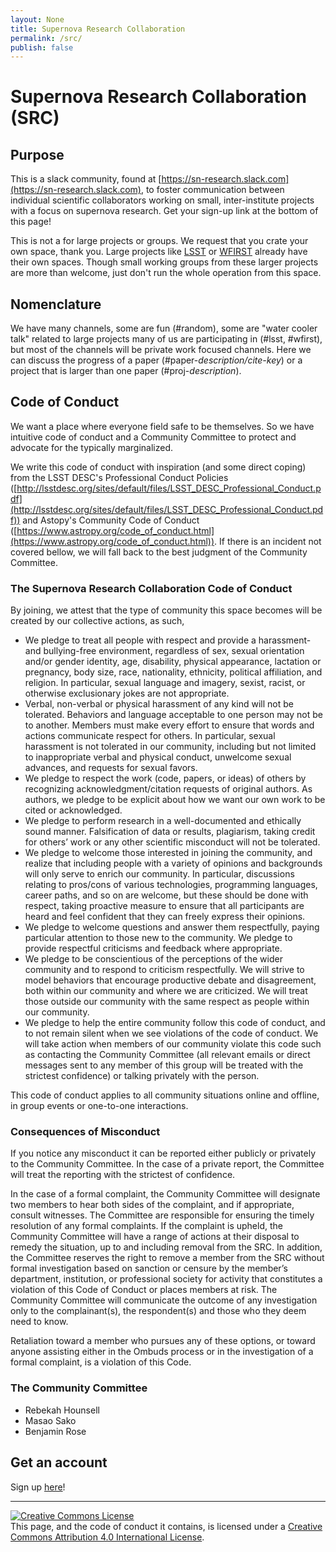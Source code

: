 ```yaml
---
layout: None
title: Supernova Research Collaboration
permalink: /src/
publish: false
---
```


# Supernova Research Collaboration (SRC)


## Purpose

This is a slack community, found at [https://sn-research.slack.com](https://sn-research.slack.com), to foster communication between individual scientific collaborators working on small, inter-institute projects with a focus on supernova research. Get your sign-up link at the bottom of this page!

This is not a for large projects or groups. We request that you crate your own space, thank you. Large projects like [LSST](https://confluence.slac.stanford.edu/display/LSSTDESC/) or [WFIRST](https://outerspace.stsci.edu/site/wfirst) already have their own spaces. Though small working groups from these larger projects are more than welcome, just don't run the whole operation from this space.


## Nomenclature

We have many channels, some are fun (#random), some are "water cooler talk" related to large projects many of us are participating in (#lsst, #wfirst), but most of the channels will be private work focused channels. Here we can discuss the progress of a paper (#paper-*description/cite-key*) or a project that is larger than one paper (#proj-*description*).


## Code of Conduct

We want a place where everyone field safe to be themselves. So we have intuitive code of conduct and a Community Committee to protect and advocate for the typically marginalized.

We write this code of conduct with inspiration (and some direct coping) from the LSST DESC's Professional Conduct Policies ([http://lsstdesc.org/sites/default/files/LSST_DESC_Professional_Conduct.pdf](http://lsstdesc.org/sites/default/files/LSST_DESC_Professional_Conduct.pdf)) and Astopy's Community Code of Conduct ([https://www.astropy.org/code_of_conduct.html](https://www.astropy.org/code_of_conduct.html)). If there is an incident not covered bellow, we will fall back to the best judgment of the Community Committee.

### The Supernova Research Collaboration Code of Conduct

By joining, we attest that the type of community this space becomes will be created by our collective actions, as such,

* We pledge to treat all people with respect and provide a harassment- and bullying-free environment, regardless of sex, sexual orientation and/or gender identity, age, disability, physical appearance, lactation or pregnancy, body size, race, nationality, ethnicity, political affiliation, and religion. In particular, sexual language and imagery, sexist, racist, or otherwise exclusionary jokes are not appropriate. 
* Verbal, non-verbal or physical harassment of any kind will not be tolerated. Behaviors and language acceptable to one person may not be to another. Members must make every effort to ensure that words and actions communicate respect for others. In particular, sexual harassment is not tolerated in our community, including but not limited to inappropriate verbal and physical conduct, unwelcome sexual advances, and requests for sexual favors.
* We pledge to respect the work (code, papers, or ideas) of others by recognizing acknowledgment/citation requests of original authors. As authors, we pledge to be explicit about how we want our own work to be cited or acknowledged.
* We pledge to perform research in a well-documented and ethically sound manner. Falsification of data or results, plagiarism, taking credit for others’ work or any other scientific misconduct will not be tolerated. 
* We pledge to welcome those interested in joining the community, and realize that including people with a variety of opinions and backgrounds will only serve to enrich our community. In particular, discussions relating to pros/cons of various technologies, programming languages, career paths, and so on are welcome, but these should be done with respect, taking proactive measure to ensure that all participants are heard and feel confident that they can freely express their opinions.
* We pledge to welcome questions and answer them respectfully, paying particular attention to those new to the community. We pledge to provide respectful criticisms and feedback where appropriate.
* We pledge to be conscientious of the perceptions of the wider community and to respond to criticism respectfully. We will strive to model behaviors that encourage productive debate and disagreement, both within our community and where we are criticized. We will treat those outside our community with the same respect as people within our community.
* We pledge to help the entire community follow this code of conduct, and to not remain silent when we see violations of the code of conduct. We will take action when members of our community violate this code such as contacting the Community Committee (all relevant emails or direct messages sent to any member of this group will be treated with the strictest confidence) or talking privately with the person.

This code of conduct applies to all community situations online and offline, in group events or one-to-one interactions.

### Consequences of Misconduct

If you notice any misconduct it can be reported either publicly or privately to the Community Committee. In the case of a private report, the Committee will treat the reporting with the strictest of confidence.

In the case of a formal complaint, the Community Committee will designate two members to hear both sides of the complaint, and if appropriate, consult witnesses. The Committee are responsible for ensuring the timely resolution of any formal complaints. If the complaint is upheld, the Community Committee will have a range of actions at their disposal to remedy the situation, up to and including removal from the SRC. In addition, the Committee reserves the right to remove a member from the SRC without formal investigation based on sanction or censure by the member’s department, institution, or professional society for activity that constitutes a violation of this Code of Conduct or places members at risk. The Community Committee will communicate the outcome of any investigation only to the complainant(s), the respondent(s) and those who they deem need to know.

Retaliation toward a member who pursues any of these options, or toward anyone assisting either in the Ombuds process or in the investigation of a formal complaint, is a violation of this Code.

### The Community Committee

* Rebekah Hounsell
* Masao Sako
* Benjamin Rose

<!-- * Susana Deustua
* Lou Strolger
* Kara Ponder
* Vivian Miranda -->


## Get an account

Sign up [here](https://join.slack.com/t/sn-research/shared_invite/enQtNTU0MzM0NzE0MzczLTQ3ODIyZmIxZmQ1OTc0ZGQyMDQzZTRhN2JkN2VmMjU1ZDBmMDE4YzVhYmI4ZmQxNWJkYmYxMjVjNzAxMjI2MzI)!

------

<a rel="license" href="http://creativecommons.org/licenses/by/4.0/"><img alt="Creative Commons License" style="border-width:0" src="https://i.creativecommons.org/l/by/4.0/88x31.png" /></a><br />This page, and the code of conduct it contains, is licensed under a <a rel="license" href="http://creativecommons.org/licenses/by/4.0/">Creative Commons Attribution 4.0 International License</a>.